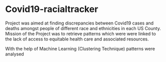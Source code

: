 # Covid19-racialtracker
Project was aimed at finding discrepancies between Covid19 cases and deaths amongst people of different race and ethnicities in each US County. 
Mission of the Project was to retrieve patterns which were were linked to the lack of access to equitable health care and associated resources.

With the help of Machine Learning (Clustering Technique) patterns were analysed
